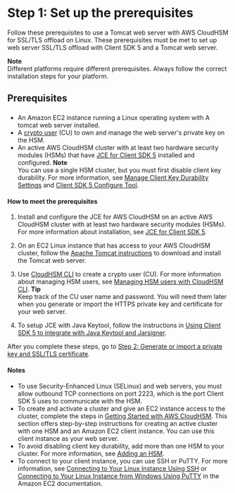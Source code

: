 # Step 1: Set up the prerequisites<a name="third-offload-linux-jsse-prereqs"></a>

Follow these prerequisites to use a Tomcat web server with AWS CloudHSM for SSL/TLS offload on Linux\. These prerequisites must be met to set up web server SSL/TLS offload with Client SDK 5 and a Tomcat web server\.

**Note**  
Different platforms require different prerequisites\. Always follow the correct installation steps for your platform\.

## Prerequisites<a name="new-versions-jsse"></a>

### <a name="w13aac23b7c17b9b9b7b3"></a>
+ An Amazon EC2 instance running a Linux operating system with A tomcat web server installed\.
+ A [crypto user](manage-hsm-users-chsm-cli.md#crypto-user-chsm-cli) \(CU\) to own and manage the web server's private key on the HSM\.
+ An active AWS CloudHSM cluster with at least two hardware security modules \(HSMs\) that have [JCE for Client SDK 5](java-library-install_5.md) installed and configured\.
**Note**  
You can use a single HSM cluster, but you must first disable client key durability\. For more information, see [Manage Client Key Durability Settings](manage-key-sync.md#client-sync-sdk8) and [Client SDK 5 Configure Tool](configure-sdk-5.md)\.

#### How to meet the prerequisites<a name="jsse-prereqs-how-to"></a>

1. Install and configure the JCE for AWS CloudHSM on an active AWS CloudHSM cluster with at least two hardware security modules \(HSMs\)\. For more information about installation, see [JCE for Client SDK 5](java-library-install_5.md)\.

1. On an EC2 Linux instance that has access to your AWS CloudHSM cluster, follow the [Apache Tomcat instructions](https://tomcat.apache.org/download-90.cgi ) to download and install the Tomcat web server\.

1. Use [CloudHSM CLI](cloudhsm_cli.md) to create a crypto user \(CU\)\. For more information about managing HSM users, see [Managing HSM users with CloudHSM CLI](manage-hsm-users-chsm-cli.md)\. 
**Tip**  
Keep track of the CU user name and password\. You will need them later when you generate or import the HTTPS private key and certificate for your web server\.

1. To setup JCE with Java Keytool, follow the instructions in [Using Client SDK 5 to integrate with Java Keytool and Jarsigner](keystore-third-party-tools_5.md)\.

After you complete these steps, go to [Step 2: Generate or import a private key and SSL/TLS certificate](third-offload-linux-jsse-gen.md)\.

#### Notes<a name="jsse-prereqs-notes"></a>
+ To use Security\-Enhanced Linux \(SELinux\) and web servers, you must allow outbound TCP connections on port 2223, which is the port Client SDK 5 uses to communicate with the HSM\.
+ To create and activate a cluster and give an EC2 instance access to the cluster, complete the steps in [Getting Started with AWS CloudHSM](getting-started.md)\. This section offers step\-by\-step instructions for creating an active cluster with one HSM and an Amazon EC2 client instance\. You can use this client instance as your web server\. 
+ To avoid disabling client key durability, add more than one HSM to your cluster\. For more information, see [Adding an HSM](add-remove-hsm.md#add-hsm)\.
+ To connect to your client instance, you can use SSH or PuTTY\. For more information, see [Connecting to Your Linux Instance Using SSH](https://docs.aws.amazon.com/AWSEC2/latest/UserGuide/AccessingInstancesLinux.html) or [Connecting to Your Linux Instance from Windows Using PuTTY](https://docs.aws.amazon.com/AWSEC2/latest/UserGuide/putty.html) in the Amazon EC2 documentation\. 